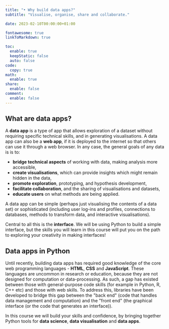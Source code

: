 ```yaml
---
title: "• Why build data apps?"
subtitle: "Visualise, organise, share and collaborate."

date: 2023-02-10T00:00:00+01:00

fontawesome: true
linkToMarkdown: true

toc:
  enable: true
  keepStatic: false
  auto: false
code:
  copy: true
math:
  enable: true
share:
  enable: false
comment:
  enable: false
---
```


## What are data apps?
A **data app** is a type of app that allows exploration of a dataset without requiring specific technical skills, and in generating visualisations. A data app can also be a **web app**, if it is deployed to the internet so that others can use it through a web browser. In any case, the general goals of any data is is to:
- **bridge technical aspects** of working with data, making analysis more accessible,
- **create visualisations**, which can provide insights which might remain hidden in the data,
- **promote exploration**, prototyping, and hypothesis development,
- **facilitate collaboration**, and the sharing of visualisations and datasets,
- **educate users** on what methods are being applied.

A data app can be simple (perhaps just visualising the contents of a data set) or sophisticated (including user log-ins and profiles, connections to databases, methods to transform data, and interactive visualisations).

Central to all this is the **interface**. We will be using Python to build a simple interface, but the skills you will learn in this course will put you on the path to exploring your creativity in making interfaces!

## Data apps in Python
Until recently, building data apps has required good knowledge of the core web programming languages - **HTML**, **CSS** and **JavaScript**. These languages are uncommon in research or education, because they are not designed for computation or data-processing. As such, a gap has existed between those with general-purpose code skills (for example in Python, R, C++ etc) and those with web skills. To address this, libraries have been developed to bridge this gap between the "back end" (code that handles data management and computation) and the "front end" (the graphical interface (or the code that generates an interface)).

In this course we will build your skills and confidence, by bringing together Python tools for **data science**, **data visualisation** and **data apps**.
